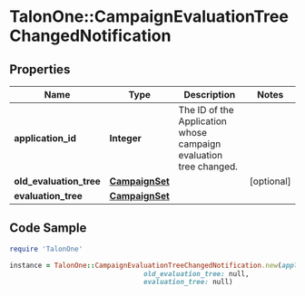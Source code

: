 # TalonOne::CampaignEvaluationTreeChangedNotification

## Properties

Name | Type | Description | Notes
------------ | ------------- | ------------- | -------------
**application_id** | **Integer** | The ID of the Application whose campaign evaluation tree changed. | 
**old_evaluation_tree** | [**CampaignSet**](CampaignSet.md) |  | [optional] 
**evaluation_tree** | [**CampaignSet**](CampaignSet.md) |  | 

## Code Sample

```ruby
require 'TalonOne'

instance = TalonOne::CampaignEvaluationTreeChangedNotification.new(application_id: 78,
                                 old_evaluation_tree: null,
                                 evaluation_tree: null)
```


